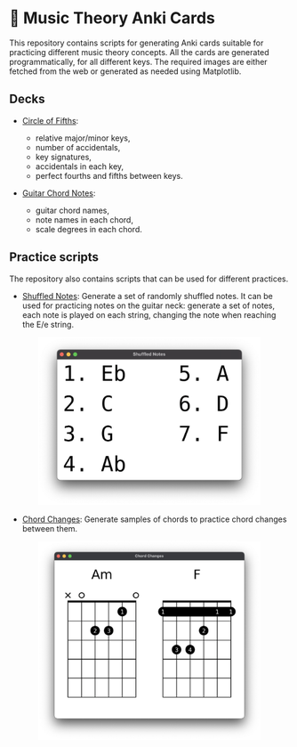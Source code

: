 # 🎵 Music Theory Anki Cards

This repository contains scripts for generating Anki cards suitable for
practicing different music theory concepts. All the cards are generated
programmatically, for all different keys. The required images are either
fetched from the web or generated as needed using Matplotlib.

## Decks

- [Circle of Fifths](anki/decks/circle_of_fifths.py):
  - relative major/minor keys,
  - number of accidentals,
  - key signatures,
  - accidentals in each key,
  - perfect fourths and fifths between keys.

- [Guitar Chord Notes](anki/decks/guitar_chord_notes.py):
  - guitar chord names,
  - note names in each chord,
  - scale degrees in each chord.

## Practice scripts

The repository also contains scripts that can be used for different practices.

- [Shuffled Notes](practices/shuffled_notes.py): Generate a set of randomly
shuffled notes. It can be used for practicing notes on the guitar neck:
generate a set of notes, each note is played on each string, changing the
note when reaching the E/e string.

<p align="center">
  <img src="screenshots/shuffled_notes.png" alt="Shuffled Notes" width="400px">
</p>

- [Chord Changes](practices/chord_changes.py): Generate samples of chords to
practice chord changes between them.

<p align="center">
  <img src="screenshots/chord_changes.png" alt="Chord Changes" width="400px">
</p>
